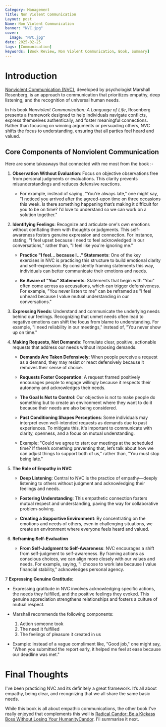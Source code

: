 ```yaml
---
Category: Management
Title: Non Violent Communication
Layout: post
Name: Non Violent Communication
banner: "NVC.jpg"
cover:
  image: "NVC.jpg"
date: 2025-02-25
tags: [Communication]
keywords: [Book Review, Non Violent Communication, Book, Summary]
---
```


# Introduction

[Nonviolent Communication (NVC)](https://www.goodreads.com/book/show/71730.Nonviolent_Communication), developed by psychologist Marshall Rosenberg, is an approach to communication that prioritizes empathy, deep listening, and the recognition of universal human needs.

In his book _Nonviolent Communication: A Language of Life_, Rosenberg presents a framework designed to help individuals navigate conflicts, express themselves authentically, and foster meaningful connections. Rather than focusing on winning arguments or persuading others, NVC shifts the focus to understanding, ensuring that all parties feel heard and valued.

## Core Components of Nonviolent Communication

Here are some takeaways that connected with me most from the book :-

1. **Observation Without Evaluation**: Focus on objective observations free from personal judgments or evaluations. This clarity prevents misunderstandings and reduces defensive reactions.

   - For example, instead of saying, "You're always late," one might say, "I noticed you arrived after the agreed-upon time on three occasions this week. Is there something happening that’s making it difficult for you to be on time? I’d love to understand so we can work on a solution together."

2. **Identifying Feelings**: Recognize and articulate one's own emotions without conflating them with thoughts or judgments. This self-awareness fosters genuine expression and connection. For instance, stating, "I feel upset because I need to feel acknowledged in our conversations," rather than, "I feel like you're ignoring me."

   - **Practice "I feel... because I..." Statements**: One of the key exercises in NVC is practicing this structure to build emotional clarity and self-expression. By consistently framing statements this way, individuals can better communicate their emotions and needs.

   - **Be Aware of "You" Statements**: Statements that begin with "You" often come across as accusations, which can trigger defensiveness. For example, "You never listen to me" can be reframed as "I feel unheard because I value mutual understanding in our conversations."

3. **Expressing Needs**: Understand and communicate the underlying needs behind our feelings. Recognizing that unmet needs often lead to negative emotions can shift the focus from blame to understanding. For example, "I need reliability in our meetings," instead of, "You never show up on time."

4. **Making Requests, Not Demands**: Formulate clear, positive, actionable requests that address our needs without imposing demands.

   - **Demands Are Taken Defensively**: When people perceive a request as a demand, they may resist or react defensively because it removes their sense of choice.

   - **Requests Foster Cooperation**: A request framed positively encourages people to engage willingly because it respects their autonomy and acknowledges their needs.

   - **The Goal Is Not to Control**: Our objective is not to make people do something but to create an environment where they want to do it because their needs are also being considered.

   - **Past Conditioning Shapes Perceptions**: Some individuals may interpret even well-intended requests as demands due to past experiences. To mitigate this, it's important to communicate with clarity, openness, and a focus on mutual understanding.

   - Example: "Could we agree to start our meetings at the scheduled time? If there’s something preventing that, let’s talk about how we can adjust things to support both of us," rather than, "You must stop being late."

5. **The Role of Empathy in NVC**

   - **Deep Listening**: Central to NVC is the practice of empathy—deeply listening to others without judgment and acknowledging their feelings and needs.

   - **Fostering Understanding**: This empathetic connection fosters mutual respect and understanding, paving the way for collaborative problem-solving.

   - **Creating a Supportive Environment**: By concentrating on the emotions and needs of others, even in challenging situations, we create an environment where everyone feels heard and valued.

6. **Reframing Self-Evaluation**

   - **From Self-Judgment to Self-Awareness**: NVC encourages a shift from self-judgment to self-awareness. By framing actions as conscious choices, we can align more closely with our values and needs. For example, saying, "I choose to work late because I value financial stability," acknowledges personal agency.

7 **Expressing Genuine Gratitude**:

- Expressing gratitude in NVC involves acknowledging specific actions, the needs they fulfilled, and the positive feelings they evoked. This genuine appreciation strengthens relationships and fosters a culture of mutual respect.

- Marshall recommends the following components:

  1.  Action someone took
  2.  The need it fulfilled
  3.  The feelings of pleasure it created in us

- Example: Instead of a vague compliment like, "Good job," one might say, "When you submitted the report early, it helped me feel at ease because our deadline was met."

# Final Thoughts

I've been practicing NVC and its definitely a great framework. It’s all about empathy, being clear, and recognizing that we all share the same basic needs.

While this book is all about empathic communications, the other book I've really enjoyed that complements this well is [Radical Candor: Be a Kickass Boss Without Losing Your HumanityCandor](https://www.goodreads.com/book/show/29939161-radical-candor). I'll summarise it next.
